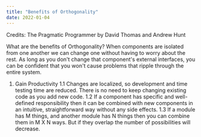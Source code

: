 ```yaml
---
title: "Benefits of Orthogonality"
date: 2022-01-04
---
```


Credits: The Pragmatic Programmer by David Thomas and Andrew Hunt

What are the benefits of Orthogonality?
When components are isolated from one another we can change one without having to worry about the rest. As long as you don't change that component's external interfaces, you can be confident that you won't cause problems that ripple through the entire system.

1. Gain Productivity
1.1 Changes are localized, so development and time testing time are reduced. There is no need to keep changing existing code as you add new code.
1.2 If a component has specific and well-defined responsibility then it can be combined with new components in an intuitive, straightforward way without any side effects.
1.3 If a module has M things, and another module has N things then you can combine them in M X N ways. But if they overlap the number of possibilities will decrease.

